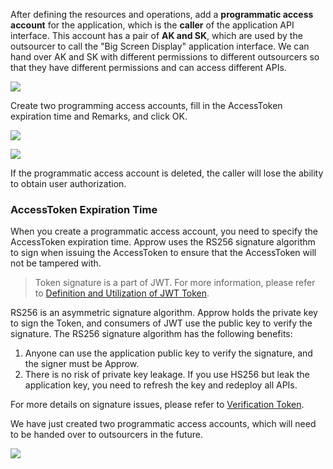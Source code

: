<IntegrationDetailCard title="Create A Programmatic Access Account">

After defining the resources and operations, add a **programmatic access account** for the application, which is the **caller** of the application API interface. This account has a pair of **AK and SK**, which are used by the outsourcer to call the "Big Screen Display" application interface. We can hand over AK and SK with different permissions to different outsourcers so that they have different permissions and can access different APIs.

![](~@imagesEnUs/guides/authorization/create-programmatic-account-display-screen.png)

Create two programming access accounts, fill in the AccessToken expiration time and Remarks, and click OK.

![](~@imagesEnUs/guides/authorization/create-ak-sk-1.png)

![](~@imagesEnUs/guides/authorization/create-ak-sk-2.png)

If the programmatic access account is deleted, the caller will lose the ability to obtain user authorization.

### AccessToken Expiration Time

When you create a programmatic access account, you need to specify the AccessToken expiration time. Approw uses the RS256 signature algorithm to sign when issuing the AccessToken to ensure that the AccessToken will not be tampered with.

> Token signature is a part of JWT. For more information, please refer to [Definition and Utilization of JWT Token](/concepts/jwt-token.md).

RS256 is an asymmetric signature algorithm. Approw holds the private key to sign the Token, and consumers of JWT use the public key to verify the signature.
The RS256 signature algorithm has the following benefits:

1. Anyone can use the application public key to verify the signature, and the signer must be Approw.
2. There is no risk of private key leakage. If you use HS256 but leak the application key, you need to refresh the key and redeploy all APIs.

For more details on signature issues, please refer to [Verification Token](/guides/faqs/how-to-validate-user-token.md).

We have just created two programmatic access accounts, which will need to be handed over to outsourcers in the future.

![](~@imagesEnUs/guides/authorization/ak-sk-result.png)

</IntegrationDetailCard>
